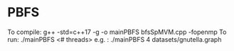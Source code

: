# PBFS
To compile: g++ -std=c++17 -g -o mainPBFS bfsSpMVM.cpp -fopenmp
To run: ./mainPBFS <# threads> <graph filename>
e.g. : ./mainPBFS 4 datasets/gnutella.graph
